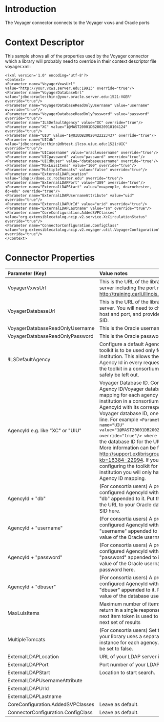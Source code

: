 # Introduction #

The Voyager connector connects to the Voyager vxws and Oracle ports

# Context Descriptor #
This sample shows all of the properties used by the Voyager connector which a library will probably need to override in their context descriptor file voyager.xml:
```
<?xml version='1.0' encoding='utf-8'?>
<Context>
<Parameter name="VoyagerVxwsUrl" value="http://your.vxws.server.edu:19913" override="true"/>
<Parameter name="VoyagerDatabaseUrl" value="jdbc:oracle:thin:@your.oracle.server.edu:1521:VGER" override="true"/>
<Parameter name="VoyagerDatabaseReadOnlyUsername" value="username" override="true"/>
<Parameter name="VoyagerDatabaseReadOnlyPassword" value="password" override="true"/>
<Parameter name="ILSDefaultAgency" value="XC" override="true"/>
<Parameter name="XC" value="1@MAST20001DB20020910104124" override="true"/>
<Parameter name="UIU" value="1@UIUDB20020422223437" override="true"/>
<Parameter name="UICdb" value="jdbc:oracle:thin:@dbtest.ilcso.uiuc.edu:1521:UIC" override="true"/>
<Parameter name="UICusername" value="oracleusername" override="true"/>
<Parameter name="UICpassword" value="password" override="true"/>
<Parameter name="UICdbuser" value="databaseusername" override="true"/>
<Parameter name="MaxLuisItems" value="100" override="true"/>
<Parameter name="MultipleTomcats" value="false" override="true"/>
<Parameter name="ExternalLDAPLocation" value="ldap://dsee.cc.rochester.edu" override="true"/>
<Parameter name="ExternalLDAPPort" value="389" override="true"/>
<Parameter name="ExternalLDAPStart" value="ou=people, dc=rochester, dc=edu" override="true"/>
<Parameter name="ExternalLDAPUsernameAttribute" value="uid" override="true"/>
<Parameter name="ExternalLDAPUrId" value="urid" override="true"/>
<Parameter name="ExternalLDAPLastname" value="sn" override="true"/>
<Parameter name="CoreConfiguration.AddedSVPClasses" value="org.extensiblecatalog.ncip.v2.service.XcCirculationStatus" override="true"/>
<Parameter name="ConnectorConfiguration.ConfigClass" value="org.extensiblecatalog.ncip.v2.voyager.util.VoyagerConfiguration" override="true"/>
</Context>
```
# Connector Properties #
|Parameter (Key)|Value notes|
|:--------------|:----------|
|VoyagerVxwsUrl |This is the URL of the library's vxws server including the port number, e.g. http://training.carli.illinois.edu:19913.|
|VoyagerDatabaseUrl|This is the URL of the library's Oracle server.  You will need to change the host and port, and provide the Oracle SID.|
|VoyagerDatabaseReadOnlyUsername|This is the Oracle username.|
|VoyagerDatabaseReadOnlyPassword|This is the Oracle password.|
|!ILSDefaultAgency|Configure a default Agency ID if the toolkit is to be used only for a single institution.  This allows the omission of Agency Id in every request.  If using the toolkit in a consortium this can safely be left out.|
|AgencyId e.g. like "XC" or "UIU"|Voyager Database ID. Configure an Agency ID/Voyager database ID mapping for each agency (member institution in a consortium).  Put an AgencyId with its corresponding Voyager database ID, one on each line.  For example `<Parameter name="UIU" value="1@MAST20001DB20020910104124" override="true"/> where 1@MAST`... is the database ID for the UIU AgencyId.  More information can be found here: http://support.exlibrisgroup.com/?kb=16384-22994.  If you're configuring the toolkit for a single institution you will only have one Agency ID mapping.  |
|AgencyId + "db"|(For consortia users) A previously configured AgencyId with the string "db" appended to it.  Put the value of the URL to your Oracle database + SID here.|
|AgencyId + "username"|(For consortia users) A previously configured AgencyId with the string "username" appended to it.  Put the value of the Oracle username here.|
|AgencyId + "password"|(For consortia users) A previously configured AgencyId with the string "password" appended to it.  Put the value of the Oracle username's password here.|
|AgencyId + "dbuser"|(For consortia users) A previously configured AgencyId with the string "dbuser" appended to it.  Put the value of the database username here.|
|MaxLuisItems   |Maximum number of items for LUIS to return in a single response before a next item token is used to page to the next set of results|
|MultipleTomcats|(For consortia users) Set to true if your library uses a separate Tomcat instance for each agency. Usually will be set to false.|
|ExternalLDAPLocation|URL of your LDAP server if using.|
|ExternalLDAPPort|Port number of your LDAP server.|
|ExternalLDAPStart|Location to start search.|
|ExternalLDAPUsernameAttribute|
|ExternalLDAPUrId|
|ExternalLDAPLastname|
|CoreConfiguration.AddedSVPClasses|Leave as default.|
|ConnectorConfiguration.ConfigClass|Leave as default.|